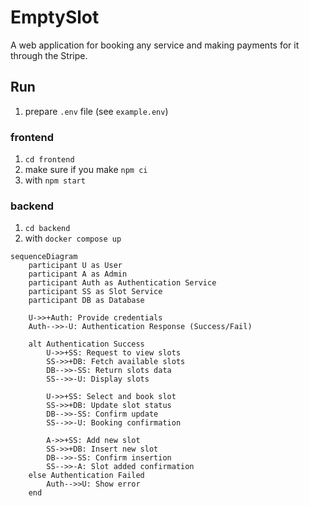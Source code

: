 # EmptySlot
A web application for booking any service and making payments for it through the Stripe.

## Run

1. prepare `.env` file (see `example.env`)

### frontend
1. `cd frontend`
1. make sure if you make `npm ci`
2. with `npm start`


### backend 
1. `cd backend`
1. with `docker compose up`

```mermaid
sequenceDiagram
    participant U as User
    participant A as Admin
    participant Auth as Authentication Service
    participant SS as Slot Service
    participant DB as Database

    U->>+Auth: Provide credentials
    Auth-->>-U: Authentication Response (Success/Fail)

    alt Authentication Success
        U->>+SS: Request to view slots
        SS->>+DB: Fetch available slots
        DB-->>-SS: Return slots data
        SS-->>-U: Display slots

        U->>+SS: Select and book slot
        SS->>+DB: Update slot status
        DB-->>-SS: Confirm update
        SS-->>-U: Booking confirmation

        A->>+SS: Add new slot
        SS->>+DB: Insert new slot
        DB-->>-SS: Confirm insertion
        SS-->>-A: Slot added confirmation
    else Authentication Failed
        Auth-->>U: Show error
    end
```
